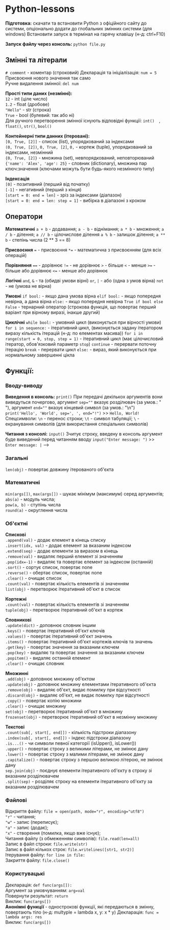 # Python-lessons

**Підготовка:** скачати та встановити Python з офіційного сайту до системи, опціонально додати до глобальних змінних системи (для windows)
Встановити запуск в термінал на гарячу клавішу (н-д: ctrl+F10)

**Запуск файлу через консоль:** `python file.py`

## Змінні та літерали

`# comment` - коментар (строковий)
Декларація та ініціалізація: `num = 5`  
Присвоєння нового значення так само  
Ручне видалення змінної: `del num`

**Прості типи даних (незмінні):**  
`12` - int (ціле число)  
`1.2` - float (дробове)  
`"Hello"` - str (строка)  
`True` - bool (булевий: так або ні)  
Для ручного перетворення змінної існують відповідні функції: `int()  `, `float()`, `str()`, `bool()`

**Контейнерні типи данних (ітеровані):**  
`[0, True, [2]]` - список (list), упорядкований за індексами  
`(0, True, [2])`, `0, True, [2]`, `0,` - кортеж (tuple), упорядкований за індексами, незмінний  
`{0, True, [2]}` - множина (set), невпорядкований, неповторюваний  
`{'name': 'Alex', 'age': 25}` - словник (dictionary), множина пар ключ:значення (ключами можуть бути будь-якого незмінного типу)

**Індексація**  
`[0]` - позитивний (перший від початку)  
`[-1]` - негативний (перший з кінця)  
`[start = 0: end = len]` - зріз за індексами (діапазон)  
`[start = 0: end = len: step = 1]` - вибірка в діапазоні з кроком

## Оператори

**Математичні**
`a + b` - додавання;
`a - b` - віднімання;
`a * b` - множення;
`a / b` - ділення;
`a // b` - цілочислове ділення
`a % b` - залишок ділення;
`a ** b` - степінь числа (2 \*\* 3 == 8)

**Присвоєння**
`=` - присвоєння
`*=` - математична з присвоєнням (для всіх операцій)

**Порівняння**
`==` - дорівнює
`!=` - не дорівнює
`>` - більше
`<` - менше
`>=` - більше або дорівнює
`<=` - менше або дорівнює

**Логічні**
`and`, `&` - та (обидві умови вірні)
`or`, `|` - або (одна з умов вірна)
`not` - не (умова не вірна)

**Умовні**
`if bool:` - якщо дана умова вірна
`elif bool:` - якщо попередня невірна, а дана вірна
`else:` - якщо попередня невірна
`True if bool else False` - тернарний оператор (строкова функція, що повертає перший варіант при вірному виразі, інакше другий)

**Циклічні**
`while bool:` - умовний цикл (виконується при вірності умови)
`for i in sequence:` - ітеративний цикл, (виконується задану ітератором виразу кількість ітерацій (н-д: по елементах масива))
`for i in range(start = 0, stop, step = 1)` - ітеративний цикл (має цілочисловий ітератор, обов'язковий параметр `stop`)
`continue` - перервати поточну ітерацію
`break` - перервати цикл
`else:` - вираз, який виконується при нормальному завершенні цікла

## Функції:

### Вводу-виводу

**Виведення в консоль:** `print()`
При передачі декількох аргументів вони виведуться почергово,
аргумент `sep=""` вказує розділювач (за умов.: " "),
аргумент `end=""` вказує кінцевий символ (за умов.: "\n")
`print('Hello', 'World', sep=', ', end="!")` >> `Hello, World!`
Спецсимволи:
`\n` - перенос строки;
`\t` - символ табуляції;
`\` - екранування символів (для використання спеціальних символів)

**Читання з консолі:** `input()`
Зчитує строку, введену в консоль
аргумент буде виведений перед читанням вводу
`input("Enter message: ")` >> `Enter message: |` -->

### Загальні

`len(obj)` - повертає довжину ітерованого об'єкта

### Математичні

`min(args[])`, `max(args[])` - шукає мінімум (максимум) серед аргументів;  
`abs(a)` - модуль числа;  
`pow(a, b)` - ступінь числа  
`round(a)` - округлення числа

### Об'єктні

**Спискові**  
`.append(val)` - додає елемент в кінець списку  
`.insert(idx, val)` - додає елемент за вказаним індексом  
`.extend(seq)` - додає елементи за виразом в кінець  
`.remove(val)` - видаляє перший елемент зі значенням  
`.pop(idx=-1)` - видаляє та повертає елемент за індексом (останній)  
`.sort()` - сортує список, повертає none  
`.reverse()` - обертає список, повертає none  
`.clear()` - очищає список  
`.count(val)` - повертає кількість елементів зі значенням  
`list(obj)` - перетворює ітеративний об'єкт в список

**Кортежні**  
`.count(val)` - повертає кількість елементів зі значенням  
`tuple(obj)` - перетворює ітеративний об'єкт в кортеж

**Словникові**  
`.update(dict)` - доповнює словник іншим  
`.keys()` - повертає ітеративний об'єкт ключів  
`.values()` - повертає ітеративний об'єкт значень  
`.items()` - повертає ітеративний об'єкт кортежів ключів та значень  
`.get(key)` - повертає значення за вказаним ключем  
`.pop(key)` - видаляє та повертає значення за вказаним ключем  
`.popitem()` - видаляє останній елемент  
`.clear()` - очищає словник

**Множинні**  
`.add(obj)` - доповнює множину об'єктом  
`.update(obj)` - доповнює множину елементами ітеративного об'єкта  
`.remove(obj)` - видаляє об'єкт, видає помилку при відсутності  
`.discard(obj)` - видаляє об'єкт, не видає помилку при відсутності  
`.copy()` - повертає копію множини  
`.clear()` - очищає множину  
`set(obj)` - перетворює ітеративний об'єкт в множину  
`frozenset(obj)` - перетворює ітеративний об'єкт в незмінну множину

**Текстові**  
`.count(sub[, start[, end]])` - кількість підстроки діапазону  
`.index(sub[, start[, end]])` - індекс підстроки діапазону  
`.is...()` - чи символи певної категорії (isUpper(), isLower())  
`.upper()` - повертає строку з великими літерами, не змінює дану  
`.lower()` - повертає строку з малими літерами, не змінює дану  
`.capitalize()` - повертає строку з першою великою літерою, не змінює дану  
`sep.join(obj)` - поєднує елементи ітеративного об'єкту в строку зі вказаним розділювачем  
`.split(sep)` - розділяє строку на елементи ітеративного об'єкту за вказаним розділювачем

### Файлові

Відкриття файлу: `file = open(path, mode="r", encoding="utf8")`  
`"r"` - читання;  
`"w"` - запис (переписує);  
`"a"` - запис (додає);  
`"x"` - створення (помилка, якщо вже існує);  
Читання файлу (з обмеженням символів): `file.read(len=all)`  
Запис в файл строки: `file.write(str)`  
Запис в файл кількох строк: `file.writelines([str1, str2)]`  
Ітерування файлу: `for line in file:`  
Закриття файлу: `file.close()`

### Користувацькі

Декларація: `def func(args[]):`  
Аргумент за умовчуванням: `arg=val`  
Повернути результат: `return `  
Виклик: `func(args[])`  
**Анонімні функції** - однострокові функції, які передаються в змінну, повертають тіло (н-д: multyple = lambda x, y: x \* y)
Декларація: `func = lambda args: res`  
Виклик: `func(args[])`

